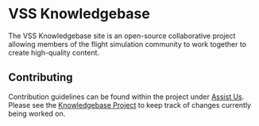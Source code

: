# VSS Knowledgebase

The VSS Knowledgebase site is an open-source collaborative project allowing members of the flight simulation community to work together to create high-quality content.

## Contributing

Contribution guidelines can be found within the project under [Assist Us](https://kb.virtualskyschool.com/assist-us/). Please see the [Knowledgebase Project](https://github.com/orgs/virtualskyschool/projects/2/) to keep track of changes currently being worked on.